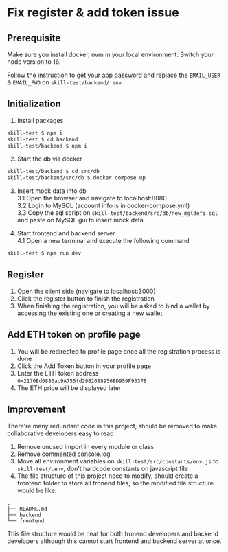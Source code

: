 # Fix register & add token issue

## Prerequisite
Make sure you install docker, nvm in your local environment. Switch your node version to 16.  

Follow the [instruction](https://support.google.com/accounts/answer/185833?hl=en) to get your app password and replace the `EMAIL_USER` & `EMAIL_PWD` on `skill-test/backend/.env`

## Initialization
1. Install packages
```bash
skill-test $ npm i
skill-test $ cd backend
skill-test/backend $ npm i
```

2. Start the db via docker 
```bash
skill-test/backend $ cd src/db
skill-test/backend/src/db $ docker compose up
```

3. Insert mock data into db  
3.1 Open the browser and navigate to localhost:8080  
3.2 Login to MySQL (account info is in docker-compose.yml)  
3.3 Copy the sql script on `skill-test/backend/src/db/new_mgldefi.sql` and paste on MySQL gui to insert mock data  

4. Start frontend and backend server  
4.1 Open a new terminal and execute the following command
```bash
skill-test $ npm run dev
```

## Register
1. Open the client side (navigate to localhost:3000)  
2. Click the register button to finish the registration
3. When finishing the registration, you will be asked to bind a wallet by accessing the existing one or creating a new wallet

## Add ETH token on profile page
1. You will be redirected to profile page once all the registration process is done
2. Click the Add Token button in your profile page
3. Enter the ETH token address `0x2170Ed0880ac9A755fd29B2688956BD959F933F8`
4. The ETH price will be displayed later

## Improvement
There're many redundant code in this project, should be removed to make collaborative developers easy to read

1. Remove unused import in every module or class
2. Remove commented console.log
3. Move all environment variables on `skill-test/src/constants/env.js` to `skill-test/.env`, don't hardcode constants on javascript file
4. The file structure of this project need to modify, should create a frontend folder to store all fronend files, so the modified file structure would be like:
```
.
├── README.md
├── backend
└── frontend
```
This file structure would be neat for both fronend developers and backend developers although this cannot start frontend and backend server at once.
